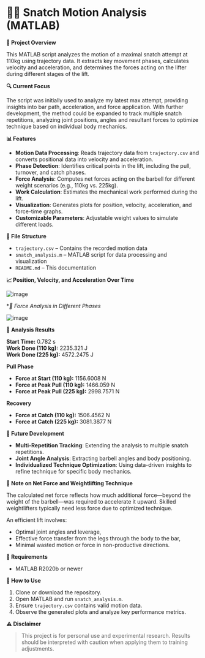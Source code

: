 # 🏋️‍♂️ Snatch Motion Analysis (MATLAB)

**📌 Project Overview**

This MATLAB script analyzes the motion of a maximal snatch attempt at 110kg using trajectory data. It extracts key movement phases, calculates velocity and acceleration, and determines the forces acting on the lifter during different stages of the lift.

**🔍 Current Focus**

The script was initially used to analyze my latest max attempt, providing insights into bar path, acceleration, and force application. With further development, the method could be expanded to track multiple snatch repetitions, analyzing joint positions, angles and resultant forces to optimize technique based on individual body mechanics.

**📊 Features**

- **Motion Data Processing**: Reads trajectory data from `trajectory.csv` and converts positional data into velocity and acceleration.
- **Phase Detection**: Identifies critical points in the lift, including the pull, turnover, and catch phases.
- **Force Analysis**: Computes net forces acting on the barbell for different weight scenarios (e.g., 110kg vs. 225kg).
- **Work Calculation**: Estimates the mechanical work performed during the lift.
- **Visualization**: Generates plots for position, velocity, acceleration, and force-time graphs.
- **Customizable Parameters**: Adjustable weight values to simulate different loads.

**📂 File Structure**

- `trajectory.csv` – Contains the recorded motion data
- `snatch_analysis.m` – MATLAB script for data processing and visualization
- `README.md` – This documentation

**📈 Position, Velocity, and Acceleration Over Time**

![image](https://github.com/user-attachments/assets/f042969b-f4ef-43ba-a900-fa9e0fb7af83)




**💪 Force Analysis in Different Phases*

![image](https://github.com/user-attachments/assets/0f7ac670-dd84-46e9-bca4-01c48675a2f7)




**🔬 Analysis Results**

**Start Time:** 0.782 s  
**Work Done (110 kg):** 2235.321 J  
**Work Done (225 kg):** 4572.2475 J  

**Pull Phase**
- **Force at Start (110 kg):** 1156.6008 N  
- **Force at Peak Pull (110 kg):** 1466.059 N  
- **Force at Peak Pull (225 kg):** 2998.7571 N  

**Recovery**
- **Force at Catch (110 kg):** 1506.4562 N  
- **Force at Catch (225 kg):** 3081.3877 N  

**🚀 Future Development**

- **Multi-Repetition Tracking**: Extending the analysis to multiple snatch repetitions.
- **Joint Angle Analysis**: Extracting barbell angles and body positioning.
- **Individualized Technique Optimization**: Using data-driven insights to refine technique for specific body mechanics.

**📌 Note on Net Force and Weightlifting Technique**

The calculated net force reflects how much additional force—beyond the weight of the barbell—was required to accelerate it upward. Skilled weightlifters typically need less force due to optimized technique.

An efficient lift involves:

- Optimal joint angles and leverage,
- Effective force transfer from the legs through the body to the bar,
- Minimal wasted motion or force in non-productive directions.

**🔧 Requirements**

- MATLAB R2020b or newer

**📌 How to Use**

1. Clone or download the repository.
2. Open MATLAB and run `snatch_analysis.m`.
3. Ensure `trajectory.csv` contains valid motion data.
4. Observe the generated plots and analyze key performance metrics.

**⚠️ Disclaimer**

> This project is for personal use and experimental research. Results should be interpreted with caution when applying them to training adjustments.

